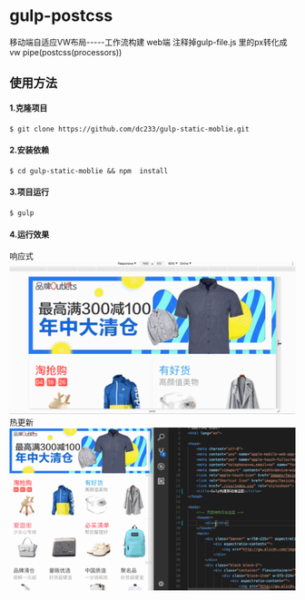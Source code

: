 # gulp-postcss
移动端自适应VW布局-----工作流构建
web端 注释掉gulp-file.js 里的px转化成vw
pipe(postcss(processors)) 

## 使用方法

#### 1.克隆项目
```console
$ git clone https://github.com/dc233/gulp-static-moblie.git
```

#### 2.安装依赖
```console
$ cd gulp-static-moblie && npm  install
```

#### 3.项目运行
```console
$ gulp
```

#### 4.运行效果
响应式
![demo](./images/Responsive.gif)
热更新
![addMovie](./images/hot_load.gif)
